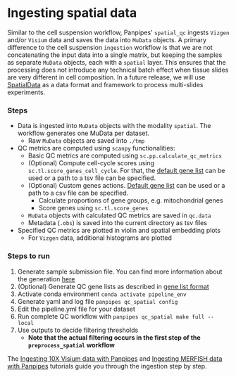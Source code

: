 Ingesting spatial data
========================


Similar to the cell suspension workflow, Panpipes' `spatial_qc` ingests `Vizgen` and/or `Visium` data and saves the data into `MuData` objects. 
A primary difference to the cell suspension `ingestion` workflow is that we are not concatenating the input data into a single matrix, but keeping the samples as separate `MuData` objects, each with a `spatial` layer. This ensures that the processing does not introduce any technical batch effect when tissue slides are very different in cell composition. In a future release, we will use [SpatialData](https://spatialdata.scverse.org/en/latest/tutorials/notebooks/notebooks.html) as a data format and framework to process multi-slides experiments.
 

### Steps

- Data is ingested into `MuData` objects with the modality `spatial`. The workflow generates one MuData per dataset.
    - Raw `MuData` objects are saved into `./tmp`
- QC metrics are computed using `scanpy` functionalities: 
    - Basic QC metrics are computed using `sc.pp.calculate_qc_metrics`
    - (Optional) Compute cell-cycle scores using `sc.tl.score_genes_cell_cycle`. For that, the [default gene list](../../panpipes/resources/cell_cycle_genes.tsv) can be used or a path to a tsv file can be specified. 
    - (Optional) Custom genes actions. [Default gene list](../../panpipes/resources/qc_genelist_1.0.csv) can be used or a path to a csv file can be specified. 
        - Calculate proportions of gene groups, e.g. mitochondrial genes
        - Score genes using `sc.tl.score_genes`
    - `MuData` objects with calculated QC metrics are saved in `qc.data`
    - Metadata (`.obs`) is saved into the current directory as tsv files
- Specified QC metrics are plotted in violin and spatial embedding plots
    - For `Vizgen` data, additional histograms are plotted 




### Steps to run 

1.  Generate sample submission file. You can find more information about the generation [here](../usage/setup_for_spatial_workflows.md)
2.  (Optional) Generate QC gene lists as described in [gene list format](../usage/gene_list_format.md)
3.  Activate conda environment `conda activate pipeline_env`
4.  Generate yaml and log file `panpipes qc_spatial config`
5.  Edit the pipeline.yml file for your dataset
6.  Run complete QC workflow with `panpipes qc_spatial make full --local`
7.  Use outputs to decide filtering thresholds
    -   **Note that the actual filtering occurs in the first step of the `preprocess_spatial` workflow**


The [Ingesting 10X Visium data with Panpipes]() and [Ingesting MERFISH data with Panpipes]() tutorials guide you through the ingestion step by step. 


